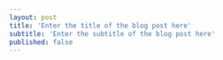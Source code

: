 ```yaml
---
layout: post
title: 'Enter the title of the blog post here'
subtitle: 'Enter the subtitle of the blog post here'
published: false
---
```




